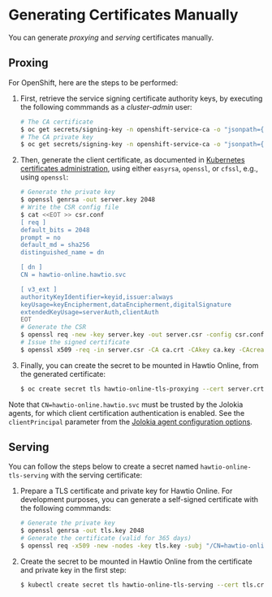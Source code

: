 # Generating Certificates Manually

You can generate _proxying_ and _serving_ certificates manually.

## Proxing

For OpenShift, here are the steps to be performed:

1. First, retrieve the service signing certificate authority keys, by executing the following commmands as a _cluster-admin_ user:
    ```sh
    # The CA certificate
    $ oc get secrets/signing-key -n openshift-service-ca -o "jsonpath={.data['tls\.crt']}" | base64 --decode > ca.crt
    # The CA private key
    $ oc get secrets/signing-key -n openshift-service-ca -o "jsonpath={.data['tls\.key']}" | base64 --decode > ca.key
    ```

2. Then, generate the client certificate, as documented in [Kubernetes certificates administration](https://kubernetes.io/docs/tasks/administer-cluster/certificates/), using either `easyrsa`, `openssl`, or `cfssl`, e.g., using `openssl`:
    ```sh
    # Generate the private key
    $ openssl genrsa -out server.key 2048
    # Write the CSR config file
    $ cat <<EOT >> csr.conf
    [ req ]
    default_bits = 2048
    prompt = no
    default_md = sha256
    distinguished_name = dn
    
    [ dn ]
    CN = hawtio-online.hawtio.svc
    
    [ v3_ext ]
    authorityKeyIdentifier=keyid,issuer:always
    keyUsage=keyEncipherment,dataEncipherment,digitalSignature
    extendedKeyUsage=serverAuth,clientAuth
    EOT
    # Generate the CSR
    $ openssl req -new -key server.key -out server.csr -config csr.conf
    # Issue the signed certificate
    $ openssl x509 -req -in server.csr -CA ca.crt -CAkey ca.key -CAcreateserial -out server.crt -days 10000 -extensions v3_ext -extfile csr.conf
    ```

3. Finally, you can create the secret to be mounted in Hawtio Online, from the generated certificate:
   ```sh
   $ oc create secret tls hawtio-online-tls-proxying --cert server.crt --key server.key
   ```

Note that `CN=hawtio-online.hawtio.svc` must be trusted by the Jolokia agents, for which client certification authentication is enabled. See the `clientPrincipal` parameter from the [Jolokia agent configuration options](https://jolokia.org/reference/html/agents.html#agent-jvm-config).

## Serving

You can follow the steps below to create a secret named `hawtio-online-tls-serving` with the serving certificate:

1. Prepare a TLS certificate and private key for Hawtio Online. For development purposes, you can generate a self-signed certificate with the following commmands:
    ```sh
    # Generate the private key
    $ openssl genrsa -out tls.key 2048
    # Generate the certificate (valid for 365 days)
    $ openssl req -x509 -new -nodes -key tls.key -subj "/CN=hawtio-online.hawtio.svc" -days 365 -out tls.crt
    ```

2. Create the secret to be mounted in Hawtio Online from the certificate and private key in the first step:
   ```sh
   $ kubectl create secret tls hawtio-online-tls-serving --cert tls.crt --key tls.key
   ```
